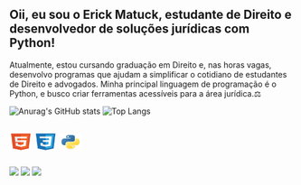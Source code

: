 ## Oii, eu sou o Erick Matuck, estudante de Direito e desenvolvedor de soluções jurídicas com Python!


Atualmente, estou cursando graduação em Direito e, nas horas vagas, desenvolvo programas que ajudam a simplificar o cotidiano de estudantes de Direito e advogados. Minha principal linguagem de programação é o Python, e busco criar ferramentas acessíveis para a área jurídica.⚖️



![Anurag's GitHub stats](https://github-readme-stats.vercel.app/api?username=erickcarvalhomatuck&show_icons=true&theme=transparent)
![Top Langs](https://github-readme-stats.vercel.app/api/top-langs/?username=erickcarvalhomatuck&layout=compact)

<div style="display: inline_block"><br>
  <img align="center" alt="Erick-HTML" height="30" width="40" src="https://raw.githubusercontent.com/devicons/devicon/master/icons/html5/html5-original.svg">
  <img align="center" alt="Erick-CSS" height="30" width="40" src="https://raw.githubusercontent.com/devicons/devicon/master/icons/css3/css3-original.svg">
  <img align="center" alt="Erick-Python" height="30" width="40" src="https://raw.githubusercontent.com/devicons/devicon/master/icons/python/python-original.svg">
</div>
  
  ##

<div> 
  <a href="https://instagram.com/erickmatuck" target="_blank"><img src="https://img.shields.io/badge/-Instagram-%23E4405F?style=for-the-badge&logo=instagram&logoColor=white" target="_blank"></a>
  <a href = "mailto:erickmatuck1501@gmail.com"><img src="https://img.shields.io/badge/-Gmail-%23333?style=for-the-badge&logo=gmail&logoColor=white" target="_blank"></a>
  <a href="https://www.linkedin.com/in/rerick-c-matuck-bb6070221" target="_blank"><img src="https://img.shields.io/badge/-LinkedIn-%230077B5?style=for-the-badge&logo=linkedin&logoColor=white" target="_blank"></a> 
  
</div>
